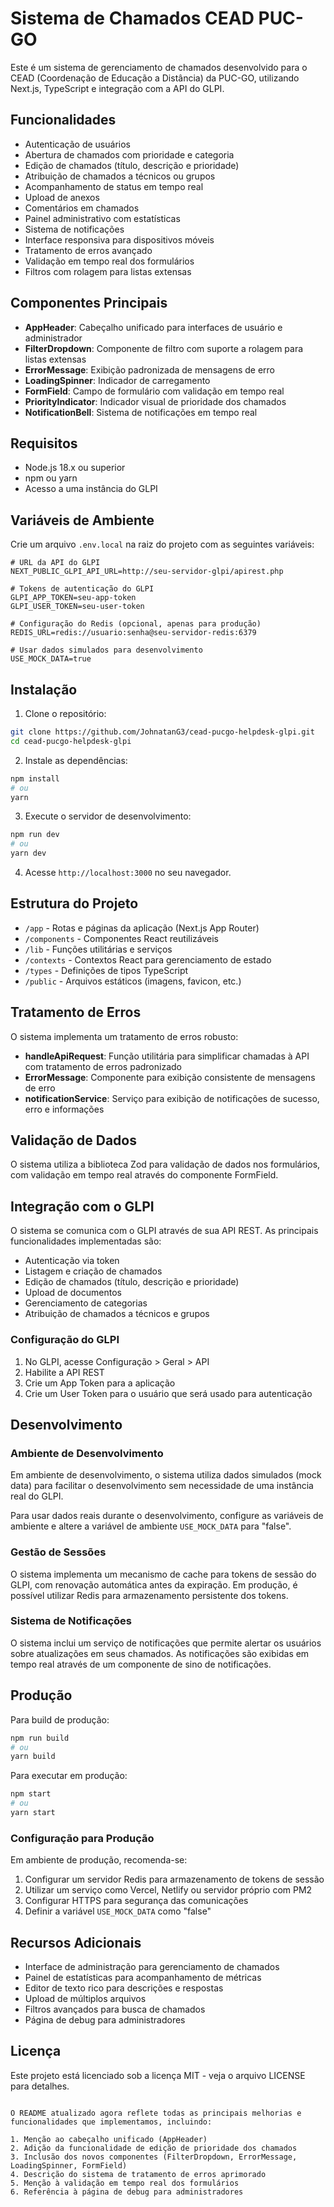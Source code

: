 # Sistema de Chamados CEAD PUC-GO

Este é um sistema de gerenciamento de chamados desenvolvido para o CEAD (Coordenação de Educação a Distância) da PUC-GO, utilizando Next.js, TypeScript e integração com a API do GLPI.

## Funcionalidades

- Autenticação de usuários
- Abertura de chamados com prioridade e categoria
- Edição de chamados (título, descrição e prioridade)
- Atribuição de chamados a técnicos ou grupos
- Acompanhamento de status em tempo real
- Upload de anexos
- Comentários em chamados
- Painel administrativo com estatísticas
- Sistema de notificações
- Interface responsiva para dispositivos móveis
- Tratamento de erros avançado
- Validação em tempo real dos formulários
- Filtros com rolagem para listas extensas

## Componentes Principais

- **AppHeader**: Cabeçalho unificado para interfaces de usuário e administrador
- **FilterDropdown**: Componente de filtro com suporte a rolagem para listas extensas
- **ErrorMessage**: Exibição padronizada de mensagens de erro
- **LoadingSpinner**: Indicador de carregamento
- **FormField**: Campo de formulário com validação em tempo real
- **PriorityIndicator**: Indicador visual de prioridade dos chamados
- **NotificationBell**: Sistema de notificações em tempo real

## Requisitos

- Node.js 18.x ou superior
- npm ou yarn
- Acesso a uma instância do GLPI

## Variáveis de Ambiente

Crie um arquivo `.env.local` na raiz do projeto com as seguintes variáveis:

```
# URL da API do GLPI
NEXT_PUBLIC_GLPI_API_URL=http://seu-servidor-glpi/apirest.php

# Tokens de autenticação do GLPI
GLPI_APP_TOKEN=seu-app-token
GLPI_USER_TOKEN=seu-user-token

# Configuração do Redis (opcional, apenas para produção)
REDIS_URL=redis://usuario:senha@seu-servidor-redis:6379

# Usar dados simulados para desenvolvimento
USE_MOCK_DATA=true
```

## Instalação

1. Clone o repositório:
```bash
git clone https://github.com/JohnatanG3/cead-pucgo-helpdesk-glpi.git
cd cead-pucgo-helpdesk-glpi
```

2. Instale as dependências:
```bash
npm install
# ou
yarn
```

3. Execute o servidor de desenvolvimento:
```bash
npm run dev
# ou
yarn dev
```

4. Acesse `http://localhost:3000` no seu navegador.

## Estrutura do Projeto

- `/app` - Rotas e páginas da aplicação (Next.js App Router)
- `/components` - Componentes React reutilizáveis
- `/lib` - Funções utilitárias e serviços
- `/contexts` - Contextos React para gerenciamento de estado
- `/types` - Definições de tipos TypeScript
- `/public` - Arquivos estáticos (imagens, favicon, etc.)

## Tratamento de Erros

O sistema implementa um tratamento de erros robusto:

- **handleApiRequest**: Função utilitária para simplificar chamadas à API com tratamento de erros padronizado
- **ErrorMessage**: Componente para exibição consistente de mensagens de erro
- **notificationService**: Serviço para exibição de notificações de sucesso, erro e informações

## Validação de Dados

O sistema utiliza a biblioteca Zod para validação de dados nos formulários, com validação em tempo real através do componente FormField.

## Integração com o GLPI

O sistema se comunica com o GLPI através de sua API REST. As principais funcionalidades implementadas são:

- Autenticação via token
- Listagem e criação de chamados
- Edição de chamados (título, descrição e prioridade)
- Upload de documentos
- Gerenciamento de categorias
- Atribuição de chamados a técnicos e grupos

### Configuração do GLPI

1. No GLPI, acesse Configuração > Geral > API
2. Habilite a API REST
3. Crie um App Token para a aplicação
4. Crie um User Token para o usuário que será usado para autenticação

## Desenvolvimento

### Ambiente de Desenvolvimento

Em ambiente de desenvolvimento, o sistema utiliza dados simulados (mock data) para facilitar o desenvolvimento sem necessidade de uma instância real do GLPI.

Para usar dados reais durante o desenvolvimento, configure as variáveis de ambiente e altere a variável de ambiente `USE_MOCK_DATA` para "false".

### Gestão de Sessões

O sistema implementa um mecanismo de cache para tokens de sessão do GLPI, com renovação automática antes da expiração. Em produção, é possível utilizar Redis para armazenamento persistente dos tokens.

### Sistema de Notificações

O sistema inclui um serviço de notificações que permite alertar os usuários sobre atualizações em seus chamados. As notificações são exibidas em tempo real através de um componente de sino de notificações.

## Produção

Para build de produção:

```bash
npm run build
# ou
yarn build
```

Para executar em produção:

```bash
npm start
# ou
yarn start
```

### Configuração para Produção

Em ambiente de produção, recomenda-se:

1. Configurar um servidor Redis para armazenamento de tokens de sessão
2. Utilizar um serviço como Vercel, Netlify ou servidor próprio com PM2
3. Configurar HTTPS para segurança das comunicações
4. Definir a variável `USE_MOCK_DATA` como "false"

## Recursos Adicionais

- Interface de administração para gerenciamento de chamados
- Painel de estatísticas para acompanhamento de métricas
- Editor de texto rico para descrições e respostas
- Upload de múltiplos arquivos
- Filtros avançados para busca de chamados
- Página de debug para administradores

## Licença

Este projeto está licenciado sob a licença MIT - veja o arquivo LICENSE para detalhes.
```

O README atualizado agora reflete todas as principais melhorias e funcionalidades que implementamos, incluindo:

1. Menção ao cabeçalho unificado (AppHeader)
2. Adição da funcionalidade de edição de prioridade dos chamados
3. Inclusão dos novos componentes (FilterDropdown, ErrorMessage, LoadingSpinner, FormField)
4. Descrição do sistema de tratamento de erros aprimorado
5. Menção à validação em tempo real dos formulários
6. Referência à página de debug para administradores